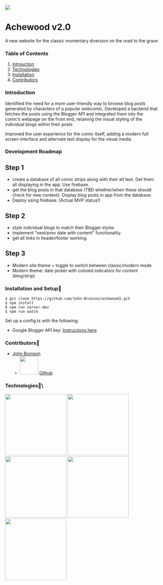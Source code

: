 ![](https://i.imgur.com/zEe0A9t.png)

# Achewood v2.0

A new website for the classic momentary diversion on the road to the grave

### Table of Contents

1. [Introuction](#Introduction)
2. [Technologies](#Technologies)
3. [Installation](#Installation)
4. [Contributors](#Contributors)

### Introduction

Identified the need for a more user-friendly way to browse blog posts generated by characters of a popular webcomic. Developed a backend that fetches the posts using the Blogger API and integrated them into the comic’s webpage on the front end, retaining the visual styling of the individual blogs within their posts

Improved the user experience for the comic itself, adding a modern full screen interface and alternate text display for the visual media

### Development Roadmap

## Step 1

- create a database of all comic strips along with their alt text. Get them all displaying in the app. Use firebase.
- get the blog posts in that database (TBD whether/when these should check for new content). Display blog posts in app from the database.
- Deploy using firebase. (Actual MVP status!)

## Step 2

- style individual blogs to match their Blogger styles
- implement "next/prev date with content" functionality.
- get all links in header/footer working.

## Step 3

- Modern site theme + toggle to switch between classic/modern mode
- Modern theme: date picker with colored indicators for content (blog/strip)

### Installation and Setup🚀

```
$ git clone https://github.com/John-Bronson/achewood2.git
$ npm install
$ npm run server-dev
$ npm run watch
```

Set up a config.ts with the following:

- Google Blogger API key: [Instructions here](https://developers.google.com/blogger/docs/3.0/using#APIKey)

### Contributors🤝

- [John Bronson](https://www.linkedin.com/in/john-bronson/)
  - <img src="https://github.githubassets.com/images/modules/logos_page/GitHub-Mark.png" width="60"/> [Github](https://github.com/victorsmonster)

### Technologies🧪\

<img src="https://www.bypeople.com/wp-content/uploads/2018/10/date-fns-js-featured-4.png" width="200"/>
<img src="https://mui.com/static/logo.png" width="200"/>
<img src="https://www.vectorlogo.zone/logos/reactjs/reactjs-ar21.svg" width="200"/>
<img src="https://www.vectorlogo.zone/logos/typescriptlang/typescriptlang-ar21.svg" width="200"/>
<img src="https://www.vectorlogo.zone/logos/js_webpack/js_webpack-ar21.svg" width="200"/>
